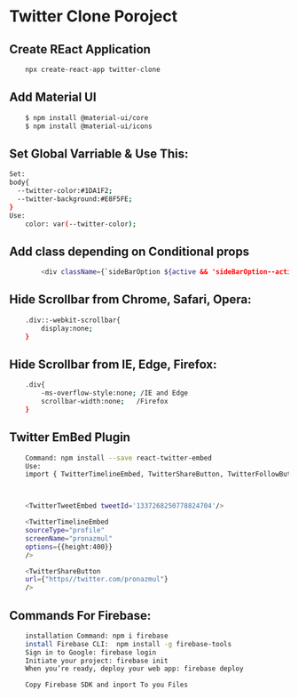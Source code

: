# Twitter Clone Poroject

## Create REact Application
```sh
    npx create-react-app twitter-clone
```

## Add Material UI 

```sh
    $ npm install @material-ui/core
    $ npm install @material-ui/icons
```

## Set Global Varriable & Use This:

```sh
Set:
body{
  --twitter-color:#1DA1F2;
  --twitter-background:#E8F5FE;
}
Use:
    color: var(--twitter-color);
```
## Add class depending on Conditional props

```sh
        <div className={`sideBarOption ${active && 'sideBarOption--active'}`}>
```

## Hide Scrollbar from Chrome, Safari, Opera:

```sh
    .div::-webkit-scrollbar{
        display:none;
    }
```

## Hide Scrollbar from IE, Edge, Firefox:

```sh
    .div{
        -ms-overflow-style:none; /IE and Edge
        scrollbar-width:none;   /Firefox
    }
```

## Twitter EmBed Plugin

```sh
    Command: npm install --save react-twitter-embed
    Use:
    import { TwitterTimelineEmbed, TwitterShareButton, TwitterFollowButton, TwitterHashtagButton, TwitterMentionButton, TwitterTweetEmbed, TwitterMomentShare, TwitterDMButton, TwitterVideoEmbed, TwitterOnAirButton } from 'react-twitter-embed'



    <TwitterTweetEmbed tweetId='1337268250778824704'/>

    <TwitterTimelineEmbed
    sourceType="profile"
    screenName="pronazmul"
    options={{height:400}}
    />

    <TwitterShareButton
    url={"https//twitter.com/pronazmul"}
    />

```

## Commands For Firebase:
```sh
    installation Command: npm i firebase
    install Firebase CLI:  npm install -g firebase-tools
    Sign in to Google: firebase login
    Initiate your project: firebase init
    When you’re ready, deploy your web app: firebase deploy

    Copy Firebase SDK and inport To you Files
```